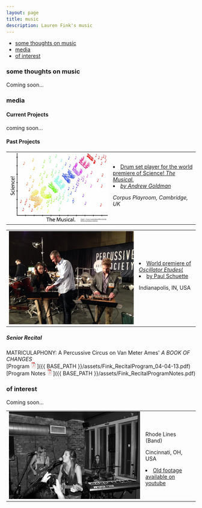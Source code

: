 ```yaml
---
layout: page
title: music
description: Lauren Fink's music
---
```


<div class="navbar">
    <div class="navbar-inner">
        <ul class="nav">
            <li><a href="#philosophy">some thoughts on music</a></li>
            <li><a href="#audio">media</a></li>
            <li><a href="#others">of interest</a></li>
        </ul>
    </div>
</div>


### <a name="philosophy"></a>some thoughts on music
Coming soon...

### <a name="audio"></a>media

#### Current Projects
coming soon...

#### Past Projects 

<table class="wide">
<tr>
  <td class="left">
    <a href="pages/publpics/sciMus2.html">
      <img src="assets/publpics/sciMus2.png" alt="Science! The Musical. graph" title="Science! The Musical. graph"/>
  </td>
  <td class="right">
    <li><a href="http://www.mus.cam.ac.uk/news/feature-pieces/science-the-musical">Drum set player for the world premiere of Science! <i>The Musical.<i/></a></li>
    <li><a href="http://heymancenter.org/people/andrew-goldman/">by Andrew Goldman</a></li>
    <p>Corpus Playroom, Cambridge, UK</p>
  </td>
</tr>
<tr>


<table class="wide">
<tr>
  <td class="left">
    <a href="pages/publpics/osc2.html">
      <img src="assets/publpics/osc2.png" alt="Prepping for performance of Oscillator Etudes" title="Prepping for performance of Oscillator Etudes"/>
  </td>
  <td class="right">
    <li><a href="http://www.paulschuette.com/music/">World premiere of <i>Oscillator Etudes</i>(</a></li>
    <li><a href="http://www.paulschuette.com/">by Paul Schuette</a></li>
		<p>Indianapolis, IN, USA</p>
  </td>
</tr>
<tr>


<table class="wide">
<tr>
  <td class="left">
    <a href="pages/publpics/rhodeLines.html">
      <img src="assets/publpics/rhodeLines.png" alt="Playing a show" title="Playing a show"/>
  </td>
  <td class="right">
    <p>Rhode Lines (Band)</p>
		<p>Cincinnati, OH, USA</p> 
    <li><a href="https://www.youtube.com/watch?v=zS67TM2L1KE">Old footage available on youtube</a></li>
  </td>
</tr>
<tr>


##### Senior Recital
MATRICULAPHONY: A Percussive Circus on Van Meter Ames' *A BOOK OF CHANGES*  
[Program ![Program as pdf](icons16/pdf-icon.png)]({{ BASE_PATH }}/assets/Fink_RecitalProgram_04-04-13.pdf)   
[Program Notes ![Notes as pdf](icons16/pdf-icon.png)]({{ BASE_PATH }}/assets/Fink_RecitalProgramNotes.pdf) 


### <a name="others"></a>of interest
Coming soon...
